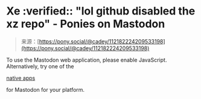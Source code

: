 <!--yml
category: 未分类
date: 2024-05-29 12:48:57
-->

# Xe :verified:: "lol github disabled the xz repo" - Ponies on Mastodon

> 来源：[https://pony.social/@cadey/112182224209533198](https://pony.social/@cadey/112182224209533198)

To use the Mastodon web application, please enable JavaScript. Alternatively, try one of the

[native apps](https://joinmastodon.org/apps)

for Mastodon for your platform.
